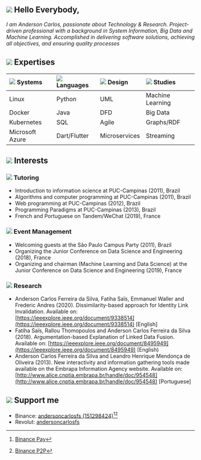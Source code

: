 ## ![](https://fonts.gstatic.com/s/i/materialiconsoutlined/face/v14/24px.svg) Hello Everybody,

_I am Anderson Carlos, passionate about Technology & Research. Project-driven professional with a background in System Information, Big Data and Machine Learning. Accomplished in delivering software solutions, achieving all objectives, and ensuring quality processes_ 

## ![](https://fonts.gstatic.com/s/i/materialiconsoutlined/assignment_turned_in/v14/24px.svg) Expertises

| ![](https://fonts.gstatic.com/s/i/materialiconsoutlined/computer/v11/24px.svg) **Systems** | ![](https://fonts.gstatic.com/s/i/materialiconsoutlined/keyboard/v12/24px.svg) **Languages** | ![](https://fonts.gstatic.com/s/i/materialiconsoutlined/design_services/v11/24px.svg) **Design**| ![](https://fonts.gstatic.com/s/i/materialiconsoutlined/book/v13/24px.svg) **Studies** |
|:----------------|:-----------------|:--------------|:-----------------|
| Linux           | Python           | UML           | Machine Learning |
| Docker          | Java             | DFD           | Big Data         |
| Kubernetes      | SQL              | Agile         | Graphs/RDF       |
| Microsoft Azure | Dart/Flutter     | Microservices | Streaming        |

## ![](https://fonts.gstatic.com/s/i/materialiconsoutlined/favorite/v15/24px.svg) Interests

### ![](https://fonts.gstatic.com/s/i/materialiconsoutlined/edit/v11/24px.svg) Tutoring 

- Introduction to information science at PUC-Campinas (2011), Brazil 
- Algorithms and computer programming at PUC-Campinas (2011), Brazil 
- Web programming at PUC-Campinas (2012), Brazil 
- Programming Paradigms at PUC-Campinas (2013), Brazil 
- French and Portuguese on Tandem/WeChat (2019), France

### ![](https://fonts.gstatic.com/s/i/materialiconsoutlined/event/v17/24px.svg) Event Management 

- Welcoming guests at the São Paulo Campus Party (2011), Brazil 
- Organizing the Junior Conference on Data Science and Engineering (2018), France
- Organizing and chairman (Machine Learning and Data Science) at the Junior Conference on Data Science and Engineering (2019), France

### ![](https://fonts.gstatic.com/s/i/materialiconsoutlined/manage_search/v9/24px.svg) Research 

- Anderson Carlos Ferreira da Silva, Fatiha Saïs, Emmanuel Waller and Frederic Andres (2020). Dissimilarity-based approach for Identity Link Invalidation. Available on: [https://ieeexplore.ieee.org/document/9338514](https://ieeexplore.ieee.org/document/9338514) [English] 
- Fatiha Saïs, Rallou Thomopoulos and Anderson Carlos Ferreira da Silva (2018). Argumentation-based Explanation of Linked Data Fusion. Available on: [https://ieeexplore.ieee.org/document/8495949](https://ieeexplore.ieee.org/document/8495949) [English)
- Anderson Carlos Ferreira da Silva and Leandro Henrique Mendonça de Oliveira (2013). New interactivity and information gathering tools made available on the Embrapa Information Agency website. Available on: [http://www.alice.cnptia.embrapa.br/handle/doc/954548](http://www.alice.cnptia.embrapa.br/handle/doc/954548) [Portuguese]

## ![](https://fonts.gstatic.com/s/i/materialiconsoutlined/account_balance_wallet/v11/24px.svg) Support me

- Binance: [andersoncarlosfs (151298424)](https://app.binance.com/cn/qr/dplk69e279fff5e8445ea2060689c0d56291)[^binance_pay][^binance_p2p]
- Revolut: [andersoncarlosfs](https://revolut.me/andersoncarlosfs)

[^binance_pay]: [Binance Pay](https://www.binance.com/en/support/faq/b3fa3ae045b9429084203c3a4ff1362f)
[^binance_p2p]: [Binance P2P](https://www.binance.com/en/blog/421499824684902082/How-to-Send-Crypto-to-Family-and-Friends-Worldwide-Using-Binance-P2P)
